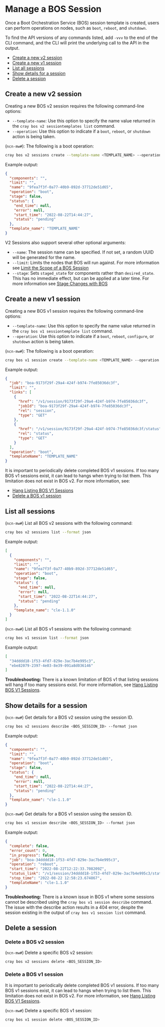 # Manage a BOS Session

Once a Boot Orchestration Service \(BOS\) session template is created, users can perform operations on nodes, such as `boot`, `reboot`, and `shutdown`.

To find the API versions of any commands listed, add `-vvv` to the end of the CLI command, and the CLI will print the underlying call to the API in the output.

* [Create a new v2 session](#create-a-new-v2-session)
* [Create a new v1 session](#create-a-new-v1-session)
* [List all sessions](#list-all-sessions)
* [Show details for a session](#show-details-for-a-session)
* [Delete a session](#delete-a-session)

## Create a new v2 session

Creating a new BOS v2 session requires the following command-line options:

* `--template-name`: Use this option to specify the name value returned in the `cray bos v2 sessiontemplates list` command.
* `--operation`: Use this option to indicate if a `boot`, `reboot`, or `shutdown` action is being taken.

(`ncn-mw#`): The following is a boot operation:

```bash
cray bos v2 sessions create --template-name <TEMPLATE_NAME> --operation boot --format json
```

Example output:

```json
{
  "components": "",
  "limit": "",
  "name": "9fea7f3f-0a77-40b9-892d-37712de51d65",
  "operation": "boot",
  "stage": false,
  "status": {
    "end_time": null,
    "error": null,
    "start_time": "2022-08-22T14:44:27",
    "status": "pending"
  },
  "template_name": "TEMPLATE_NAME"
}
```

V2 Sessions also support several other optional arguments:

* `--name`: The session name can be specified. If not set, a random UUID will be generated for the name.
* `--limit`: Limits the nodes that BOS will run against. For more information see [Limit the Scope of a BOS Session](Limit_the_Scope_of_a_BOS_Session.md)
* `--stage`: Sets `staged_state` for components rather than `desired_state`. This has no immediate effect, but can be applied at a later time. For more information see [Stage Changes with BOS](Stage_Changes_with_BOS.md)

## Create a new v1 session

Creating a new BOS v1 session requires the following command-line options:

* `--template-name`: Use this option to specify the name value returned in the `cray bos v1 sessiontemplate list` command.
* `--operation`: Use this option to indicate if a `boot`, `reboot`, `configure`, or `shutdown` action is being taken.

(`ncn-mw#`): The following is a boot operation:

```bash
cray bos v1 session create --template-name <TEMPLATE_NAME> --operation boot --format json
```

Example output:

```json
{
  "job": "boa-9173f29f-29a4-424f-b974-7fe85036dc3f",
  "limit": "",
  "links": [
    {
      "href": "/v1/session/9173f29f-29a4-424f-b974-7fe85036dc3f",
      "jobId": "boa-9173f29f-29a4-424f-b974-7fe85036dc3f",
      "rel": "session",
      "type": "GET"
    },
    {
      "href": "/v1/session/9173f29f-29a4-424f-b974-7fe85036dc3f/status",
      "rel": "status",
      "type": "GET"
    }
  ],
  "operation": "boot",
  "templateName": "TEMPLATE_NAME"
}
```

It is important to periodically delete completed BOS v1 sessions. If too many BOS v1 sessions
exist, it can lead to hangs when trying to list them. This limitation does not exist in BOS v2.
For more information, see:

* [Hang Listing BOS V1 Sessions](../../troubleshooting/known_issues/Hang_Listing_BOS_V1_Sessions.md)
* [Delete a BOS v1 session](#delete-a-bos-v1-session)

## List all sessions

(`ncn-mw#`) List all BOS v2 sessions with the following command:

```bash
cray bos v2 sessions list --format json
```

Example output:

```json
[
  {
    "components": "",
    "limit": "",
    "name": "9fea7f3f-0a77-40b9-892d-37712de51d65",
    "operation": "boot",
    "stage": false,
    "status": {
      "end_time": null,
      "error": null,
      "start_time": "2022-08-22T14:44:27",
      "status": "pending"
    },
    "template_name": "cle-1.1.0"
  }
]
```

(`ncn-mw#`) List all BOS v1 sessions with the following command:

```bash
cray bos v1 session list --format json
```

Example output:

```json
[
  "34dddd18-1f53-4fd7-829e-3ac7b4e995c3",
  "ebe82079-2397-4e03-8e39-091a8d036146"
]
```

**Troubleshooting:** There is a known limitation of BOS v1 that listing sessions will hang if too
many sessions exist. For more information, see
[Hang Listing BOS V1 Sessions](../../troubleshooting/known_issues/Hang_Listing_BOS_V1_Sessions.md).

## Show details for a session

(`ncn-mw#`) Get details for a BOS v2 session using the session ID.

 ```bash
cray bos v2 sessions describe <BOS_SESSION_ID> --format json
```

Example output:

```json
{
  "components": "",
  "limit": "",
  "name": "9fea7f3f-0a77-40b9-892d-37712de51d65",
  "operation": "boot",
  "stage": false,
  "status": {
    "end_time": null,
    "error": null,
    "start_time": "2022-08-22T14:44:27",
    "status": "pending"
  },
  "template_name": "cle-1.1.0"
}
```

(`ncn-mw#`) Get details for a BOS v1 session using the session ID.

```bash
cray bos v1 session describe <BOS_SESSION_ID> --format json
```

Example output:

```json
{
  "complete": false,
  "error_count": 0,
  "in_progress": false,
  "job": "boa-34dddd18-1f53-4fd7-829e-3ac7b4e995c3",
  "operation": "reboot",
  "start_time": "2022-08-22T12:22:33.708209Z",
  "status_link": "/v1/session/34dddd18-1f53-4fd7-829e-3ac7b4e995c3/status",
  "stop_time": "2022-08-22 12:58:23.674867",
  "templateName": "cle-1.1.0"
}
```

**Troubleshooting:** There is a known issue in BOS v1 where some sessions cannot be described using the `cray bos v1 session describe` command.
The issue with the describe action results in a 404 error, despite the session existing in the output of `cray bos v1 session list` command.

## Delete a session

### Delete a BOS v2 session

(`ncn-mw#`) Delete a specific BOS v2 session:

```bash
cray bos v2 sessions delete <BOS_SESSION_ID>
```

### Delete a BOS v1 session

It is important to periodically delete completed BOS v1 sessions. If too many BOS v1 sessions
exist, it can lead to hangs when trying to list them. This limitation does not exist in BOS v2.
For more information, see
[Hang Listing BOS V1 Sessions](../../troubleshooting/known_issues/Hang_Listing_BOS_V1_Sessions.md).

(`ncn-mw#`) Delete a specific BOS v1 session:

```bash
cray bos v1 session delete <BOS_SESSION_ID>
```

